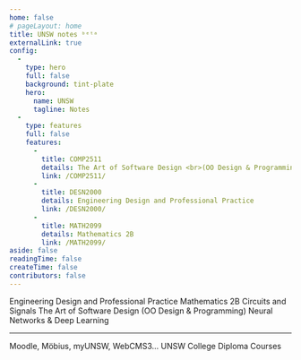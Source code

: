 ```yaml
---
home: false
# pageLayout: home
title: UNSW notes ᵇᵉᵗᵃ
externalLink: true
config:
  -
    type: hero
    full: false
    background: tint-plate
    hero:
      name: UNSW
      tagline: Notes
  -
    type: features
    full: false
    features:
      -
        title: COMP2511
        details: The Art of Software Design <br>(OO Design & Programming)
        link: /COMP2511/
      -
        title: DESN2000
        details: Engineering Design and Professional Practice
        link: /DESN2000/
      -
        title: MATH2099
        details: Mathematics 2B
        link: /MATH2099/
aside: false
readingTime: false
createTime: false
contributors: false
---
```


<CardGrid>
    <LinkCard 
        title="DESN2000"
        href="/DESN2000/">
        Engineering Design and Professional Practice
    </LinkCard>
    <LinkCard 
        title="MATH2099"
        href="/MATH2099/">
        Mathematics 2B
    </LinkCard>
    <LinkCard 
        icon="mdi:university-outline"
        title="ELEC2134"
        href="/ELEC2134/">
        Circuits and Signals
    </LinkCard>
</CardGrid>

<CardGrid>
    <LinkCard 
        title="COMP2511"
        href="/COMP2511/">
        The Art of Software Design (OO Design & Programming)
    </LinkCard>
    <LinkCard 
        icon="mdi:university-outline"
        title="COMP9444"
        href="/COMP9444/">
        Neural Networks & Deep Learning
    </LinkCard>
</CardGrid>

---

<CardGrid>
    <LinkCard 
        title="Useful Links"
        icon="fa6-solid:link"
        href="/useful/">
        Moodle, Möbius, myUNSW, WebCMS3...
    </LinkCard>
    <LinkCard 
        title="DPST & DPGE"
        href="https://dp.unsw.docs.bigtomcat.com/">
        UNSW College Diploma Courses
    </LinkCard>
</CardGrid>



